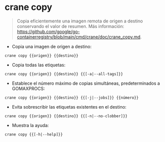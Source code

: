 # crane copy

> Copia eficientemente una imagen remota de origen a destino conservando el valor de resumen.
> Más información: <https://github.com/google/go-containerregistry/blob/main/cmd/crane/doc/crane_copy.md>.

- Copia una imagen de origen a destino:

`crane copy {{origen}} {{destino}}`

- Copia todas las etiquetas:

`crane copy {{origen}} {{destino}} {{[-a|--all-tags]}}`

- Establece el número máximo de copias simultáneas, predeterminados a GOMAXPROCS:

`crane copy {{origen}} {{destino}} {{[-j|--jobs]}} {{número}}`

- Evita sobrescribir las etiquetas existentes en el destino:

`crane copy {{origen}} {{destino}} {{[-n|--no-clobber]}}`

- Muestra la ayuda:

`crane copy {{[-h|--help]}}`
